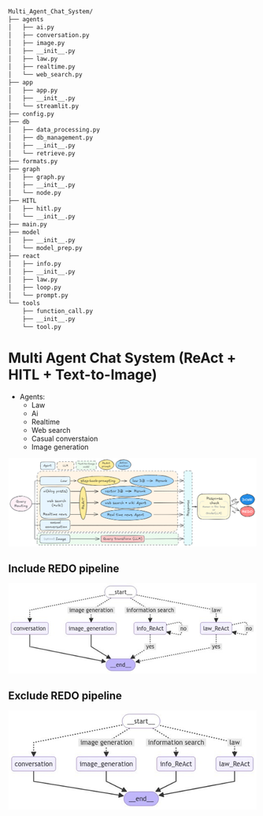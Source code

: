 ```
Multi_Agent_Chat_System/
├── agents
│   ├── ai.py
│   ├── conversation.py
│   ├── image.py
│   ├── __init__.py
│   ├── law.py
│   ├── realtime.py
│   └── web_search.py
├── app
│   ├── app.py
│   ├── __init__.py
│   └── streamlit.py
├── config.py
├── db
│   ├── data_processing.py
│   ├── db_management.py
│   ├── __init__.py
│   └── retrieve.py
├── formats.py
├── graph
│   ├── graph.py
│   ├── __init__.py
│   └── node.py
├── HITL
│   ├── hitl.py
│   └── __init__.py
├── main.py
├── model
│   ├── __init__.py
│   └── model_prep.py
├── react
│   ├── info.py
│   ├── __init__.py
│   ├── law.py
│   ├── loop.py
│   └── prompt.py
└── tools
    ├── function_call.py
    ├── __init__.py
    └── tool.py
```
# Multi Agent Chat System (ReAct + HITL + Text-to-Image)

- Agents:
  - Law
  - Ai
  - Realtime
  - Web search
  - Casual converstaion
  - Image generation
    
<center><img width="1000" src="./readme_img/react2.png"></center>

## Include REDO pipeline

<center><img width="600" src="./readme_img/pipeline_include_redo.jpg"></center>

## Exclude REDO pipeline

<center><img width="600" src="./readme_img/pipeline.jpg"></center>
